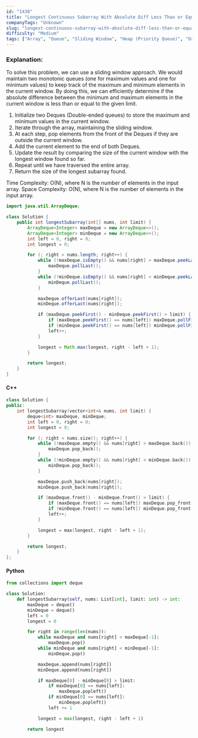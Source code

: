 ```yaml
---
id: "1438"
title: "Longest Continuous Subarray With Absolute Diff Less Than or Equal to Limit"
companyTags: "Unknown"
slug: "longest-continuous-subarray-with-absolute-diff-less-than-or-equal-to-limit"
difficulty: "Medium"
tags: ["Array", "Queue", "Sliding Window", "Heap (Priority Queue)", "Ordered Set", "Monotonic Queue"]
---
```


### Explanation:
To solve this problem, we can use a sliding window approach. We would maintain two monotonic queues (one for maximum values and one for minimum values) to keep track of the maximum and minimum elements in the current window. By doing this, we can efficiently determine if the absolute difference between the minimum and maximum elements in the current window is less than or equal to the given limit.

1. Initialize two Deques (Double-ended queues) to store the maximum and minimum values in the current window.
2. Iterate through the array, maintaining the sliding window.
3. At each step, pop elements from the front of the Deques if they are outside the current window.
4. Add the current element to the end of both Deques.
5. Update the result by comparing the size of the current window with the longest window found so far.
6. Repeat until we have traversed the entire array.
7. Return the size of the longest subarray found.

Time Complexity: O(N), where N is the number of elements in the input array.
Space Complexity: O(N), where N is the number of elements in the input array.

```java
import java.util.ArrayDeque;

class Solution {
    public int longestSubarray(int[] nums, int limit) {
        ArrayDeque<Integer> maxDeque = new ArrayDeque<>();
        ArrayDeque<Integer> minDeque = new ArrayDeque<>();
        int left = 0, right = 0;
        int longest = 0;

        for (; right < nums.length; right++) {
            while (!maxDeque.isEmpty() && nums[right] > maxDeque.peekLast()) {
                maxDeque.pollLast();
            }
            while (!minDeque.isEmpty() && nums[right] < minDeque.peekLast()) {
                minDeque.pollLast();
            }

            maxDeque.offerLast(nums[right]);
            minDeque.offerLast(nums[right]);

            if (maxDeque.peekFirst() - minDeque.peekFirst() > limit) {
                if (maxDeque.peekFirst() == nums[left]) maxDeque.pollFirst();
                if (minDeque.peekFirst() == nums[left]) minDeque.pollFirst();
                left++;
            }

            longest = Math.max(longest, right - left + 1);
        }

        return longest;
    }
}
```

#### C++
```cpp
class Solution {
public:
    int longestSubarray(vector<int>& nums, int limit) {
        deque<int> maxDeque, minDeque;
        int left = 0, right = 0;
        int longest = 0;

        for (; right < nums.size(); right++) {
            while (!maxDeque.empty() && nums[right] > maxDeque.back()) {
                maxDeque.pop_back();
            }
            while (!minDeque.empty() && nums[right] < minDeque.back()) {
                minDeque.pop_back();
            }

            maxDeque.push_back(nums[right]);
            minDeque.push_back(nums[right]);

            if (maxDeque.front() - minDeque.front() > limit) {
                if (maxDeque.front() == nums[left]) maxDeque.pop_front();
                if (minDeque.front() == nums[left]) minDeque.pop_front();
                left++;
            }

            longest = max(longest, right - left + 1);
        }

        return longest;
    }
};
```

#### Python
```python
from collections import deque

class Solution:
    def longestSubarray(self, nums: List[int], limit: int) -> int:
        maxDeque = deque()
        minDeque = deque()
        left = 0
        longest = 0

        for right in range(len(nums)):
            while maxDeque and nums[right] > maxDeque[-1]:
                maxDeque.pop()
            while minDeque and nums[right] < minDeque[-1]:
                minDeque.pop()

            maxDeque.append(nums[right])
            minDeque.append(nums[right])

            if maxDeque[0] - minDeque[0] > limit:
                if maxDeque[0] == nums[left]:
                    maxDeque.popleft()
                if minDeque[0] == nums[left]:
                    minDeque.popleft()
                left += 1

            longest = max(longest, right - left + 1)

        return longest
```